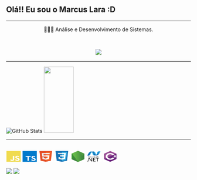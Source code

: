 ## Olá!! Eu sou o Marcus Lara :D
<hr>
 <p align="center">👨🏻‍🎓 Análise e Desenvolvimento de Sistemas.</p>
<br>

<p align="center">
  <img width="70%"  src="https://media3.giphy.com/media/v1.Y2lkPTc5MGI3NjExY2VkeDNqMXRhdmRqbzVmOHc2cWhvZGJsNnpsaXFndHBjY2piNmMwZiZlcD12MV9pbnRlcm5hbF9naWZfYnlfaWQmY3Q9Zw/qgQUggAC3Pfv687qPC/giphy.gif" />
</p>

   
<hr>

 
![GitHub Stats](https://github-readme-stats.vercel.app/api?username=marcuslaraa&theme=transparent&bg_color=000&border_color=30A3DC&show_icons=true&icon_color=30A3DC&title_color=E94D5F&text_color=FFF)
  <img height="180em" width="40%" src="https://github-readme-stats.vercel.app/api/top-langs/?username=marcuslaraa&layout=compact&langs_count=7&theme=dracula"/> </span>
<hr>

<div style="display: inline_block"><br>
 
 <img align="center" alt="marcus-js" height="30" width="40" src="https://raw.githubusercontent.com/devicons/devicon/master/icons/javascript/javascript-plain.svg">
 
 <img align="center" alt="marcus-Ts" height="30" width="40" src="https://raw.githubusercontent.com/devicons/devicon/master/icons/typescript/typescript-plain.svg">
  
 <img align="center" alt="marcus-HTML" height="30" width="40" src="https://raw.githubusercontent.com/devicons/devicon/master/icons/html5/html5-original.svg">
  
 <img align="center" alt="marcus-CSS" height="30" width="40" src="https://raw.githubusercontent.com/devicons/devicon/master/icons/css3/css3-original.svg">

<img align="center" alt="marcus-nodejs" height="30" width="40" src="https://github.com/devicons/devicon/blob/master/icons/nodejs/nodejs-original.svg">
 
 <img align="center" alt="marcus-dotnet" height="30" width="40" src="https://github.com/devicons/devicon/blob/master/icons/dot-net/dot-net-original-wordmark.svg">

 <img align="center" alt="marcus-C#" height="30" width="40" src="https://github.com/devicons/devicon/blob/master/icons/csharp/csharp-original.svg">
 

</div>
<br>
<div> 
  <a href = "mailto:marcus.lara@hotmail.com"><img src="https://img.shields.io/badge/-Gmail-%23333?style=for-the-badge&logo=gmail&logoColor=white" target="_blank"></a>
  <a href="https://www.linkedin.com/in/marcus-vin%C3%ADcius-lara-3151b6201/" target="_blank"><img src="https://img.shields.io/badge/-LinkedIn-%230077B5?style=for-the-badge&logo=linkedin&logoColor=white" target="_blank"></a> 
  
</div>
